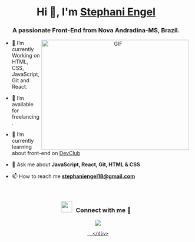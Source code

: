 <h1 align="center">Hi 👋, I'm <a href="https://github.com/StephaniEngell?tab=repositories/" target="blank">
Stephani Engel</a></h1>
<h3 align="center">A passionate Front-End from Nova Andradina-MS, Brazil.</h3>

<a target="_blank" align="center">
  <img align="right" top="500" height="300" width="400" alt="GIF" src="https://media1.giphy.com/media/LMcB8XospGZO8UQq87/giphy.gif?cid=790b7611e3bedb4536004cc7ade9e59f3d12778b2d1f06e1&rid=giphy.gif&ct=g">
</a>

- 🌱 I’m currently Working on HTML, CSS, JavaScript, Git and React.

- 🤝 I’m available for freelancing.

- 🌱 I’m currently learning about front-end on <a href="https://plataforma.devclub.com.br/area/vitrine" target="blank">DevClub</a>

- 💬 Ask me about **JavaScript, React, Git, HTML & CSS**

- 📫 How to reach me **stephaniengel18@gmail.com**

<br/>
<h3 align="center" > <img src="https://media.giphy.com/media/iY8CRBdQXODJSCERIr/giphy.gif" width="30" height="30" style="margin-right: 10px;">Connect with me 🤝 </h3>

<p align="center">

 <div align="center"  class="icons-social" style="margin-left: 10px;">
        <a style="margin-left: 10px;"  target="_blank" href="https://www.linkedin.com/in/stephani-engel/">
			<img src="https://img.icons8.com/doodle/40/000000/linkedin--v2.png"></a>
		<a style="margin-left: 10px;" target="_blank" href="https://stephani-engel.netlify.app/">

      </div>
